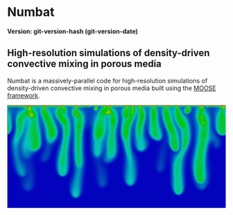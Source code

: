 # Numbat

**Version: git-version-hash (git-version-date)**

## High-resolution simulations of density-driven convective mixing in porous media

Numbat is a massively-parallel code for high-resolution simulations of
density-driven convective mixing in porous media built using the [MOOSE framework](http://www.mooseframework.com).

![Density-driven convective mixing in a porous medium](images/convection.png)
